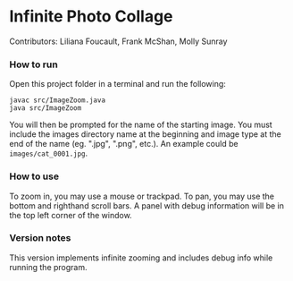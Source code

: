 # Infinite Photo Collage
Contributors: Liliana Foucault, Frank McShan, Molly Sunray

### How to run
Open this project folder in a terminal and run the following:
```
javac src/ImageZoom.java
java src/ImageZoom
```
You will then be prompted for the name of the starting image. You must include the images directory name at the beginning and image type at the end of the name (eg. ".jpg", ".png", etc.). An example could be `images/cat_0001.jpg`.

### How to use
To zoom in, you may use a mouse or trackpad. To pan, you may use the bottom and righthand scroll bars. A panel with debug information will be in the top left corner of the window.

### Version notes
This version implements infinite zooming and includes debug info while running the program. 